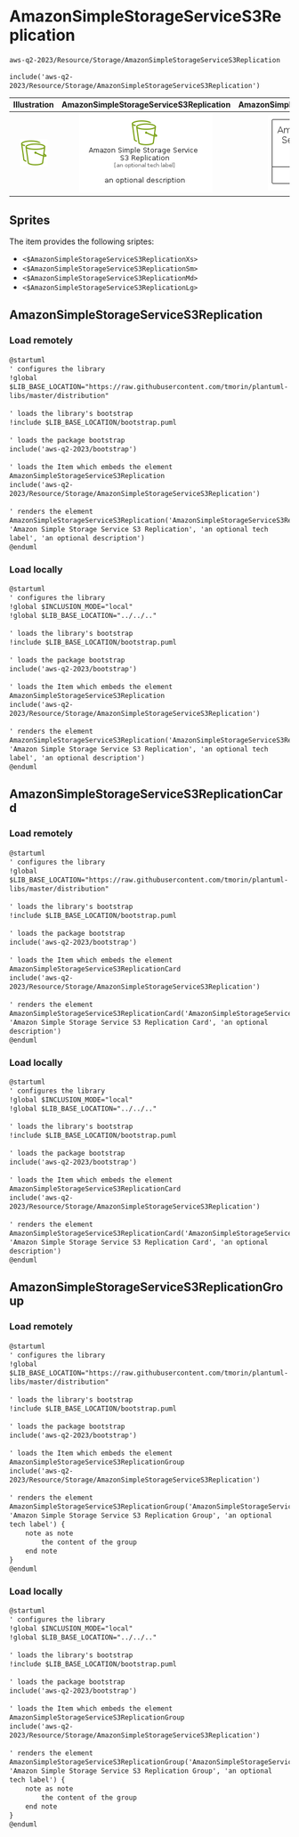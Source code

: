 # AmazonSimpleStorageServiceS3Replication


```text
aws-q2-2023/Resource/Storage/AmazonSimpleStorageServiceS3Replication
```

```text
include('aws-q2-2023/Resource/Storage/AmazonSimpleStorageServiceS3Replication')
```



| Illustration | AmazonSimpleStorageServiceS3Replication | AmazonSimpleStorageServiceS3ReplicationCard | AmazonSimpleStorageServiceS3ReplicationGroup |
| :---: | :---: | :---: | :---: |
| ![illustration for Illustration](../../../aws-q2-2023/Resource/Storage/AmazonSimpleStorageServiceS3Replication.png) | ![illustration for AmazonSimpleStorageServiceS3Replication](../../../aws-q2-2023/Resource/Storage/AmazonSimpleStorageServiceS3Replication.Local.png) | ![illustration for AmazonSimpleStorageServiceS3ReplicationCard](../../../aws-q2-2023/Resource/Storage/AmazonSimpleStorageServiceS3ReplicationCard.Local.png) | ![illustration for AmazonSimpleStorageServiceS3ReplicationGroup](../../../aws-q2-2023/Resource/Storage/AmazonSimpleStorageServiceS3ReplicationGroup.Local.png) |



## Sprites
The item provides the following sriptes:

- `<$AmazonSimpleStorageServiceS3ReplicationXs>`
- `<$AmazonSimpleStorageServiceS3ReplicationSm>`
- `<$AmazonSimpleStorageServiceS3ReplicationMd>`
- `<$AmazonSimpleStorageServiceS3ReplicationLg>`





## AmazonSimpleStorageServiceS3Replication

### Load remotely
```plantuml
@startuml
' configures the library
!global $LIB_BASE_LOCATION="https://raw.githubusercontent.com/tmorin/plantuml-libs/master/distribution"

' loads the library's bootstrap
!include $LIB_BASE_LOCATION/bootstrap.puml

' loads the package bootstrap
include('aws-q2-2023/bootstrap')

' loads the Item which embeds the element AmazonSimpleStorageServiceS3Replication
include('aws-q2-2023/Resource/Storage/AmazonSimpleStorageServiceS3Replication')

' renders the element
AmazonSimpleStorageServiceS3Replication('AmazonSimpleStorageServiceS3Replication', 'Amazon Simple Storage Service S3 Replication', 'an optional tech label', 'an optional description')
@enduml
```

### Load locally
```plantuml
@startuml
' configures the library
!global $INCLUSION_MODE="local"
!global $LIB_BASE_LOCATION="../../.."

' loads the library's bootstrap
!include $LIB_BASE_LOCATION/bootstrap.puml

' loads the package bootstrap
include('aws-q2-2023/bootstrap')

' loads the Item which embeds the element AmazonSimpleStorageServiceS3Replication
include('aws-q2-2023/Resource/Storage/AmazonSimpleStorageServiceS3Replication')

' renders the element
AmazonSimpleStorageServiceS3Replication('AmazonSimpleStorageServiceS3Replication', 'Amazon Simple Storage Service S3 Replication', 'an optional tech label', 'an optional description')
@enduml
```

## AmazonSimpleStorageServiceS3ReplicationCard

### Load remotely
```plantuml
@startuml
' configures the library
!global $LIB_BASE_LOCATION="https://raw.githubusercontent.com/tmorin/plantuml-libs/master/distribution"

' loads the library's bootstrap
!include $LIB_BASE_LOCATION/bootstrap.puml

' loads the package bootstrap
include('aws-q2-2023/bootstrap')

' loads the Item which embeds the element AmazonSimpleStorageServiceS3ReplicationCard
include('aws-q2-2023/Resource/Storage/AmazonSimpleStorageServiceS3Replication')

' renders the element
AmazonSimpleStorageServiceS3ReplicationCard('AmazonSimpleStorageServiceS3ReplicationCard', 'Amazon Simple Storage Service S3 Replication Card', 'an optional description')
@enduml
```

### Load locally
```plantuml
@startuml
' configures the library
!global $INCLUSION_MODE="local"
!global $LIB_BASE_LOCATION="../../.."

' loads the library's bootstrap
!include $LIB_BASE_LOCATION/bootstrap.puml

' loads the package bootstrap
include('aws-q2-2023/bootstrap')

' loads the Item which embeds the element AmazonSimpleStorageServiceS3ReplicationCard
include('aws-q2-2023/Resource/Storage/AmazonSimpleStorageServiceS3Replication')

' renders the element
AmazonSimpleStorageServiceS3ReplicationCard('AmazonSimpleStorageServiceS3ReplicationCard', 'Amazon Simple Storage Service S3 Replication Card', 'an optional description')
@enduml
```

## AmazonSimpleStorageServiceS3ReplicationGroup

### Load remotely
```plantuml
@startuml
' configures the library
!global $LIB_BASE_LOCATION="https://raw.githubusercontent.com/tmorin/plantuml-libs/master/distribution"

' loads the library's bootstrap
!include $LIB_BASE_LOCATION/bootstrap.puml

' loads the package bootstrap
include('aws-q2-2023/bootstrap')

' loads the Item which embeds the element AmazonSimpleStorageServiceS3ReplicationGroup
include('aws-q2-2023/Resource/Storage/AmazonSimpleStorageServiceS3Replication')

' renders the element
AmazonSimpleStorageServiceS3ReplicationGroup('AmazonSimpleStorageServiceS3ReplicationGroup', 'Amazon Simple Storage Service S3 Replication Group', 'an optional tech label') {
    note as note
        the content of the group
    end note
}
@enduml
```

### Load locally
```plantuml
@startuml
' configures the library
!global $INCLUSION_MODE="local"
!global $LIB_BASE_LOCATION="../../.."

' loads the library's bootstrap
!include $LIB_BASE_LOCATION/bootstrap.puml

' loads the package bootstrap
include('aws-q2-2023/bootstrap')

' loads the Item which embeds the element AmazonSimpleStorageServiceS3ReplicationGroup
include('aws-q2-2023/Resource/Storage/AmazonSimpleStorageServiceS3Replication')

' renders the element
AmazonSimpleStorageServiceS3ReplicationGroup('AmazonSimpleStorageServiceS3ReplicationGroup', 'Amazon Simple Storage Service S3 Replication Group', 'an optional tech label') {
    note as note
        the content of the group
    end note
}
@enduml
```

